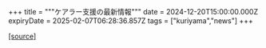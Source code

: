 +++
title = """ケアラー支援の最新情報"""
date = 2024-12-20T15:00:00.000Z
expiryDate = 2025-02-07T06:28:36.857Z
tags = ["kuriyama","news"]
+++


[[source]](https://www.town.kuriyama.hokkaido.jp/site/keara-sien/15220.html)
